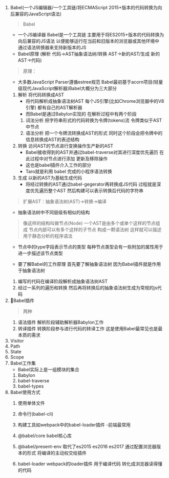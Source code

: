 1. Babel(一个JS编辑器/一个工具链/将ECMAScript 2015+版本的代码转换为向后兼容的JavaScript语法)
    > Babel
    - 一个JS编译器 Babel是一个工具链 主要用于将ES2015+版本的代码转换为向后兼容的JS语法 以便能够运行在当前和旧版本的浏览器或其他环境中 通过语法转换器来支持新版本的JS
    - Babel原理 (解析 代码->AST抽象语法树/转换 AST->新的AST/生成 新的AST->代码)
    > 原理：
    - 大多数JavaScript Parser遵循estree规范 Babel最初基于acorn项目(轻量级现代JavaScript解析器)Babel大概分为三大部分
    1. 解析 将代码转换成AST
        - 将代码解析成抽象语法树AST 每个JS引擎(比如Chrome浏览器中的V8引擎) 都有自己的AST解析器
        - 而Babel是通过Babylon实现的 在解析过程中有两个阶段
        1. 词法分析 把字符串形式的代码转换为令牌(tokens)流 令牌类似于AST中节点 
        2. 语法分析 把一个令牌流转换成AST的形式 同时这个阶段会把令牌中的信息转换成AST的表述结构
    2. 转换 访问AST的节点进行变换操作生产新的AST
        - Babel接收得到的AST并通过babel-traverse对其进行深度优先遍历 在此过程中对节点进行添加 更新及移除操作 
        - 这也是babel插件介入工作的部分
        - Taro就是利用 babel 完成的小程序语法转换
    3. 生成 以新的AST为基础生成代码
        - 将经过转换的AST通过babel-gegerator再转换成JS代码 过程就是深度优先遍历整个AST 然后构建可以表示转换后代码的字符串
    > 扩展AST：抽象语法树(AST)->转换->编译
    - 抽象语法树中不同层级有相似的结构
    > 像这样的结构叫做节点(Node) 一个AST是由多个或单个这样的节点组成 节点内部可以有多个这样的子节点 构成一颗语法树 这样就可以描述用于静态分析的程序语法
    - 节点中的type字段表示节点的类型 每种节点类型会有一些附加的属性用于进一步描述该节点类型

    - 要了解Babel的工作原理 首先要了解抽象语法树 因为Babel插件就是作用于抽象语法树
    1. 编写的代码在编译阶段解析成抽象语法树AST
    2. 经过一系列的遍历和转换 然后再将转换后的抽象语法树生成为常规的js代码
2. Babel插件
    > 两种
    1. 语法插件 解析阶段辅助解析器Babylon工作
    2. 转译插件 转换阶段参与进行代码的转译工作 这是使用Babel最常见也是最本质的需求
3. Visitor
4. Path
5. State
6. Scope
7. Babel工作集
    - Babel实际上是一组模块的集合
    1. Babylon
    2. babel-traverse
    3. babel-types
2. Babel使用方式
    1. 使用单体文件
    2. 命令行(babel-cli)
    3. 构建工具如webpack中的babel-loader插件 -前端最常用

    1. @babel/core babel核心库
    2. @babel/present-env 取代了es2015 es2016 es2017 通过配置浏览器版本的形式 将编译的主动权交给插件
    3. babel-loader webpack的loader插件 用于编译代码 转化成浏览器读得懂的代码


